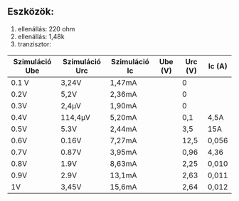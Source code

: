 
## Eszközök:
 1. ellenállás: 220 ohm
 2. ellenállás: 1,48k
 3. tranzisztor: 




| Szimuláció Ube | Szimuláció Urc  | Szimuláció Ic| Ube (V) | Urc (V) | Ic (A) |
|----------------|-----------------|--------------|---------|----------|--------|
|  0.1 V         |     3,24V       |    1,47mA    |         |    0     |        |
|  0.2V          |     5,2V        |    2,36mA    |         |    0     |        |
|  0.3V          |     2,4µV       |    1,90mA    |         |    0     |        |
|  0.4V          |     114,4µV     |    5,20mA    |         |    0,1   |   4,5A |
|  0.5V          |     5.3V        |    2,44mA    |         |    3,5   |   15A  |
|  0.6V          |     0.16V       |    7,27mA    |         |    12,5  |   0,056|
|  0.7V          |     0.87V       |    3,95mA    |         |    0,96  |   4,36 |
|  0.8V          |     1.9V        |    8,63mA    |         |    2,25  |   0,010|
|  0.9V          |     2.9V        |    13,1mA    |         |    2,63  |   0,011|
|  1V            |     3,45V       |    15,6mA    |         |    2,64  |   0,012|
